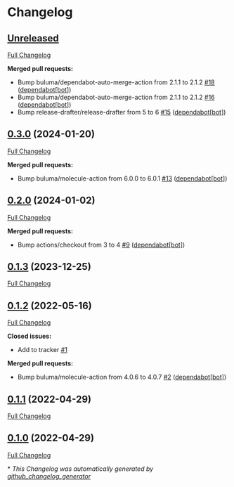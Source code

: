 # Changelog

## [Unreleased](https://github.com/buluma/ansible-role-firefox/tree/HEAD)

[Full Changelog](https://github.com/buluma/ansible-role-firefox/compare/0.3.0...HEAD)

**Merged pull requests:**

- Bump buluma/dependabot-auto-merge-action from 2.1.1 to 2.1.2 [\#18](https://github.com/buluma/ansible-role-firefox/pull/18) ([dependabot[bot]](https://github.com/apps/dependabot))
- Bump buluma/dependabot-auto-merge-action from 2.1.1 to 2.1.2 [\#16](https://github.com/buluma/ansible-role-firefox/pull/16) ([dependabot[bot]](https://github.com/apps/dependabot))
- Bump release-drafter/release-drafter from 5 to 6 [\#15](https://github.com/buluma/ansible-role-firefox/pull/15) ([dependabot[bot]](https://github.com/apps/dependabot))

## [0.3.0](https://github.com/buluma/ansible-role-firefox/tree/0.3.0) (2024-01-20)

[Full Changelog](https://github.com/buluma/ansible-role-firefox/compare/0.2.0...0.3.0)

**Merged pull requests:**

- Bump buluma/molecule-action from 6.0.0 to 6.0.1 [\#13](https://github.com/buluma/ansible-role-firefox/pull/13) ([dependabot[bot]](https://github.com/apps/dependabot))

## [0.2.0](https://github.com/buluma/ansible-role-firefox/tree/0.2.0) (2024-01-02)

[Full Changelog](https://github.com/buluma/ansible-role-firefox/compare/0.1.3...0.2.0)

**Merged pull requests:**

- Bump actions/checkout from 3 to 4 [\#9](https://github.com/buluma/ansible-role-firefox/pull/9) ([dependabot[bot]](https://github.com/apps/dependabot))

## [0.1.3](https://github.com/buluma/ansible-role-firefox/tree/0.1.3) (2023-12-25)

[Full Changelog](https://github.com/buluma/ansible-role-firefox/compare/0.1.2...0.1.3)

## [0.1.2](https://github.com/buluma/ansible-role-firefox/tree/0.1.2) (2022-05-16)

[Full Changelog](https://github.com/buluma/ansible-role-firefox/compare/0.1.1...0.1.2)

**Closed issues:**

- Add to tracker [\#1](https://github.com/buluma/ansible-role-firefox/issues/1)

**Merged pull requests:**

- Bump buluma/molecule-action from 4.0.6 to 4.0.7 [\#2](https://github.com/buluma/ansible-role-firefox/pull/2) ([dependabot[bot]](https://github.com/apps/dependabot))

## [0.1.1](https://github.com/buluma/ansible-role-firefox/tree/0.1.1) (2022-04-29)

[Full Changelog](https://github.com/buluma/ansible-role-firefox/compare/0.1.0...0.1.1)

## [0.1.0](https://github.com/buluma/ansible-role-firefox/tree/0.1.0) (2022-04-29)

[Full Changelog](https://github.com/buluma/ansible-role-firefox/compare/46ca46d80a1c6bde0255cf429f230e202de87591...0.1.0)



\* *This Changelog was automatically generated by [github_changelog_generator](https://github.com/github-changelog-generator/github-changelog-generator)*
